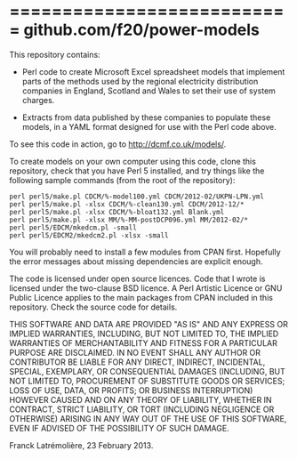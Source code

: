===========================
github.com/f20/power-models
===========================

This repository contains:

* Perl code to create Microsoft Excel spreadsheet models that implement
parts of the methods used by the regional electricity distribution companies
in England, Scotland and Wales to set their use of system charges.

* Extracts from data published by these companies to populate these models,
in a YAML format designed for use with the Perl code above.

To see this code in action, go to http://dcmf.co.uk/models/.

To create models on your own computer using this code, clone this
repository, check that you have Perl 5 installed, and try things like the
following sample commands (from the root of the repository):

    perl perl5/make.pl CDCM/%-model100.yml CDCM/2012-02/UKPN-LPN.yml
    perl perl5/make.pl -xlsx CDCM/%-clean130.yml CDCM/2012-12/*
    perl perl5/make.pl -xlsx CDCM/%-bloat132.yml Blank.yml
    perl perl5/make.pl -xlsx MM/%-MM-postDCP096.yml MM/2012-02/*
    perl perl5/EDCM/mkedcm.pl -small
    perl perl5/EDCM2/mkedcm2.pl -xlsx -small

You will probably need to install a few modules from CPAN first. Hopefully
the error messages about missing dependencies are explicit enough.

The code is licensed under open source licences. Code that I wrote is
licensed under the two-clause BSD licence. A Perl Artistic Licence or GNU
Public Licence applies to the main packages from CPAN included in this
repository. Check the source code for details.

THIS SOFTWARE AND DATA ARE PROVIDED "AS IS" AND ANY EXPRESS OR IMPLIED
WARRANTIES, INCLUDING, BUT NOT LIMITED TO, THE IMPLIED WARRANTIES OF
MERCHANTABILITY AND FITNESS FOR A PARTICULAR PURPOSE ARE DISCLAIMED. IN NO
EVENT SHALL ANY AUTHOR OR CONTRIBUTOR BE LIABLE FOR ANY DIRECT, INDIRECT,
INCIDENTAL, SPECIAL, EXEMPLARY, OR CONSEQUENTIAL DAMAGES (INCLUDING, BUT
NOT LIMITED TO, PROCUREMENT OF SUBSTITUTE GOODS OR SERVICES; LOSS OF USE,
DATA, OR PROFITS; OR BUSINESS INTERRUPTION) HOWEVER CAUSED AND ON ANY
THEORY OF LIABILITY, WHETHER IN CONTRACT, STRICT LIABILITY, OR TORT
(INCLUDING NEGLIGENCE OR OTHERWISE) ARISING IN ANY WAY OUT OF THE USE OF
THIS SOFTWARE, EVEN IF ADVISED OF THE POSSIBILITY OF SUCH DAMAGE.

Franck Latrémolière, 23 February 2013.
